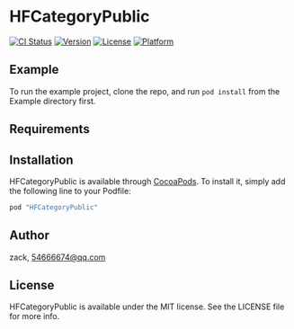 # HFCategoryPublic

[![CI Status](http://img.shields.io/travis/zack/HFCategoryPublic.svg?style=flat)](https://travis-ci.org/zack/HFCategoryPublic)
[![Version](https://img.shields.io/cocoapods/v/HFCategoryPublic.svg?style=flat)](http://cocoapods.org/pods/HFCategoryPublic)
[![License](https://img.shields.io/cocoapods/l/HFCategoryPublic.svg?style=flat)](http://cocoapods.org/pods/HFCategoryPublic)
[![Platform](https://img.shields.io/cocoapods/p/HFCategoryPublic.svg?style=flat)](http://cocoapods.org/pods/HFCategoryPublic)

## Example

To run the example project, clone the repo, and run `pod install` from the Example directory first.

## Requirements

## Installation

HFCategoryPublic is available through [CocoaPods](http://cocoapods.org). To install
it, simply add the following line to your Podfile:

```ruby
pod "HFCategoryPublic"
```

## Author

zack, 54666674@qq.com

## License

HFCategoryPublic is available under the MIT license. See the LICENSE file for more info.
